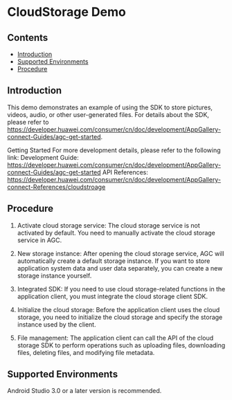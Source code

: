 # CloudStorage Demo
## Contents
 * [Introduction](#introduction)
 * [Supported Environments](#supported-environments)
 * [Procedure](#procedure)

## Introduction
This demo demonstrates an example of using the SDK to store pictures, videos, audio, or other user-generated files. For details about the SDK, please refer to https://developer.huawei.com/consumer/cn/doc/development/AppGallery-connect-Guides/agc-get-started.

Getting Started
For more development details, please refer to the following link:
Development Guide: https://developer.huawei.com/consumer/cn/doc/development/AppGallery-connect-Guides/agc-get-started
API References: https://developer.huawei.com/consumer/cn/doc/development/AppGallery-connect-References/cloudstroage

## Procedure
1. Activate cloud storage service: The cloud storage service is not activated by default. You need to manually activate the cloud storage service in AGC.

2. New storage instance: After opening the cloud storage service, AGC will automatically create a default storage instance. If you want to store application system data and user data separately, you can create a new storage instance yourself.

3. Integrated SDK: If you need to use cloud storage-related functions in the application client, you must integrate the cloud storage client SDK.

4. Initialize the cloud storage: Before the application client uses the cloud storage, you need to initialize the cloud storage and specify the storage instance used by the client.

5. File management: The application client can call the API of the cloud storage SDK to perform operations such as uploading files, downloading files, deleting files, and modifying file metadata.

## Supported Environments
Android Studio 3.0 or a later version is recommended.


